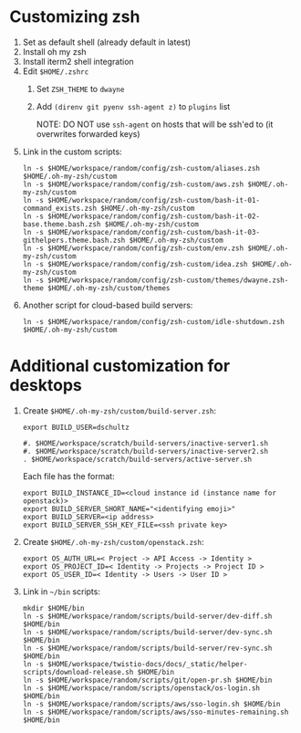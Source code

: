 # Customizing zsh
1. Set as default shell (already default in latest)
2. Install oh my zsh
3. Install iterm2 shell integration
4. Edit `$HOME/.zshrc`
   1. Set `ZSH_THEME` to `dwayne`
   2. Add `(direnv git pyenv ssh-agent z)` to `plugins` list

      NOTE: DO NOT use `ssh-agent` on hosts that will be ssh'ed to (it overwrites forwarded keys)
5. Link in the custom scripts:
    ```shell
    ln -s $HOME/workspace/random/config/zsh-custom/aliases.zsh $HOME/.oh-my-zsh/custom
    ln -s $HOME/workspace/random/config/zsh-custom/aws.zsh $HOME/.oh-my-zsh/custom
    ln -s $HOME/workspace/random/config/zsh-custom/bash-it-01-command_exists.zsh $HOME/.oh-my-zsh/custom
    ln -s $HOME/workspace/random/config/zsh-custom/bash-it-02-base.theme.bash.zsh $HOME/.oh-my-zsh/custom
    ln -s $HOME/workspace/random/config/zsh-custom/bash-it-03-githelpers.theme.bash.zsh $HOME/.oh-my-zsh/custom
    ln -s $HOME/workspace/random/config/zsh-custom/env.zsh $HOME/.oh-my-zsh/custom
    ln -s $HOME/workspace/random/config/zsh-custom/idea.zsh $HOME/.oh-my-zsh/custom
    ln -s $HOME/workspace/random/config/zsh-custom/themes/dwayne.zsh-theme $HOME/.oh-my-zsh/custom/themes
    ```
6. Another script for cloud-based build servers:
    ```shell
    ln -s $HOME/workspace/random/config/zsh-custom/idle-shutdown.zsh $HOME/.oh-my-zsh/custom
    ```

# Additional customization for desktops
1. Create `$HOME/.oh-my-zsh/custom/build-server.zsh`:
    ```shell
    export BUILD_USER=dschultz

    #. $HOME/workspace/scratch/build-servers/inactive-server1.sh
    #. $HOME/workspace/scratch/build-servers/inactive-server2.sh
    . $HOME/workspace/scratch/build-servers/active-server.sh
    ```
    Each file has the format:
    ```shell
    export BUILD_INSTANCE_ID=<cloud instance id (instance name for openstack)>
    export BUILD_SERVER_SHORT_NAME="<identifying emoji>"
    export BUILD_SERVER=<ip address>
    export BUILD_SERVER_SSH_KEY_FILE=<ssh private key>
    ```
2. Create `$HOME/.oh-my-zsh/custom/openstack.zsh`:
    ```shell
    export OS_AUTH_URL=< Project -> API Access -> Identity >
    export OS_PROJECT_ID=< Identity -> Projects -> Project ID >
    export OS_USER_ID=< Identity -> Users -> User ID >
    ```
3. Link in `~/bin` scripts:
    ```shell
    mkdir $HOME/bin
    ln -s $HOME/workspace/random/scripts/build-server/dev-diff.sh $HOME/bin
    ln -s $HOME/workspace/random/scripts/build-server/dev-sync.sh $HOME/bin
    ln -s $HOME/workspace/random/scripts/build-server/rev-sync.sh $HOME/bin
    ln -s $HOME/workspace/twistio-docs/docs/_static/helper-scripts/download-release.sh $HOME/bin
    ln -s $HOME/workspace/random/scripts/git/open-pr.sh $HOME/bin
    ln -s $HOME/workspace/random/scripts/openstack/os-login.sh $HOME/bin
    ln -s $HOME/workspace/random/scripts/aws/sso-login.sh $HOME/bin
    ln -s $HOME/workspace/random/scripts/aws/sso-minutes-remaining.sh $HOME/bin
    ```

